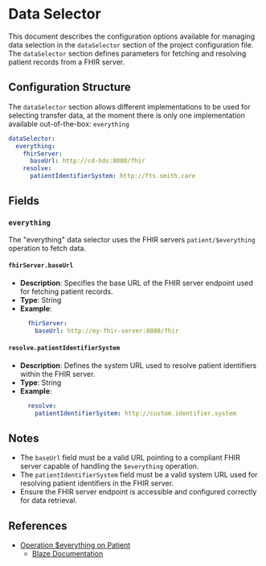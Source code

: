 # Data Selector <Badge type="tip" text="Clinical Domain Agent" />

This document describes the configuration options available for managing data selection in the
`dataSelector` section of the project configuration file. The `dataSelector` section defines
parameters for fetching and resolving patient records from a FHIR server.

## Configuration Structure

The `dataSelector` section allows different implementations to be used for selecting transfer data,
at the moment there is only one implementation available out-of-the-box: `everything`

```yaml
dataSelector:
  everything:
    fhirServer:
      baseUrl: http://cd-hds:8080/fhir
    resolve:
      patientIdentifierSystem: http://fts.smith.care
```

## Fields

### `everything`

The "everything" data selector uses the FHIR servers `patient/$everything` operation to fetch data.

#### `fhirServer.baseUrl`

* **Description**: Specifies the base URL of the FHIR server endpoint used for fetching patient
  records.
* **Type**: String
* **Example**:
  ```yaml
    fhirServer:
      baseUrl: http://my-fhir-server:8080/fhir
  ```

#### `resolve.patientIdentifierSystem`

* **Description**: Defines the system URL used to resolve patient identifiers within the FHIR
  server.
* **Type**: String
* **Example**:
  ```yaml
    resolve:
      patientIdentifierSystem: http://custom.identifier.system
  ```

## Notes

* The `baseUrl` field must be a valid URL pointing to a compliant FHIR server capable of handling
  the `$everything` operation.
* The `patientIdentifierSystem` field must be a valid system URL used for resolving patient
  identifiers in the FHIR server.
* Ensure the FHIR server endpoint is accessible and configured correctly for data retrieval.

## References

* [Operation $everything on Patient](https://www.hl7.org/fhir/R4/patient-operation-everything.html)
  * [Blaze Documentation](https://samply.github.io/blaze/api/operation-patient-everything)
